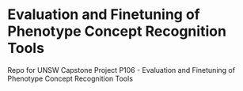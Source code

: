 # Evaluation and Finetuning of Phenotype Concept Recognition Tools
Repo for UNSW Capstone Project P106 - Evaluation and Finetuning of Phenotype Concept Recognition Tools

